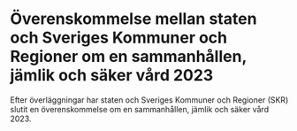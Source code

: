 # Överenskommelse mellan staten och Sveriges Kommuner och Regioner om en sammanhållen, jämlik och säker vård 2023

Efter överläggningar har staten och Sveriges Kommuner och Regioner (SKR) slutit en överenskommelse om en sammanhållen, jämlik och säker vård 2023\.
